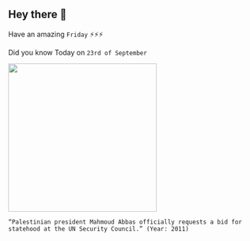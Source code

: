 ## Hey there 👋
Have an amazing `Friday` ⚡⚡⚡

Did you know Today on `23rd of September`
 
 [<img src="https://static.timesofisrael.com/www/uploads/2020/09/Screen-Shot-2020-09-25-at-16.54.15-e1601042173897.jpeg" width="300" />](https://www.aljazeera.com/news/2011/9/23/palestinians-submit-statehood-request-to-un) 
 ```
“Palestinian president Mahmoud Abbas officially requests a bid for statehood at the UN Security Council.” (Year: 2011)
```
